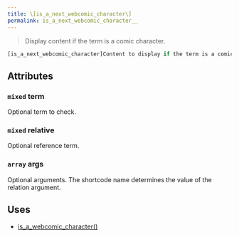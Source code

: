 ```yaml
---
title: \[is_a_next_webcomic_character\]
permalink: is_a_next_webcomic_character__
---
```


> Display content if the term is a comic character.

```php
[is_a_next_webcomic_character]Content to display if the term is a comic character.[/is_a_next_webcomic_character]
```

## Attributes

### `mixed` term
Optional term to check.

### `mixed` relative
Optional reference term.

### `array` args
Optional arguments. The shortcode name determines the
value of the relation argument.

## Uses
- [is_a_webcomic_character()](is_a_webcomic_character())
